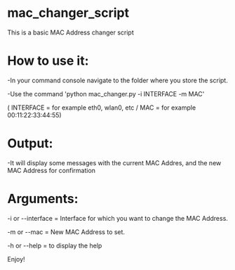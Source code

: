 # mac_changer_script

This is a basic MAC Address changer script

# How to use it:

-In your command console navigate to the folder where you store the script.

-Use the command 'python mac_changer.py -i INTERFACE -m MAC' 

( INTERFACE = for example eth0, wlan0, etc / MAC = for example 00:11:22:33:44:55)

# Output:

-It will display some messages with the current MAC Addres, and the new MAC Address for confirmation

# Arguments:

-i or --interface =  Interface for which you want to change the MAC Address.

-m or --mac = New MAC Address to set.

-h or --help = to display the help

Enjoy!

